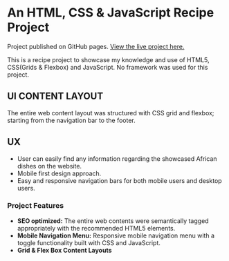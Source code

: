 # An HTML, CSS & JavaScript Recipe Project
Project published on GitHub pages. [View the live project here.](https://austinuc.github.io/Recipe_Site/)

This is a recipe project to showcase my knowledge and use of HTML5, CSS(Grids & Flexbox) and JavaScript. No framework was used for this project.
## UI CONTENT LAYOUT
The entire web content layout was structured with CSS grid and flexbox; starting from the navigation bar to the footer.
## UX
* User can easily find any information regarding the showcased African dishes on the website.
* Mobile first design approach.
* Easy and responsive navigation bars for both mobile users and desktop users.

### Project Features
* **SEO optimized:** The entire web contents were semantically tagged appropriately with the recommended HTML5 elements.
* **Mobile Navigation Menu:** Responsive mobile navigation menu with a toggle functionality built with CSS and JavaScript.
* **Grid & Flex Box Content Layouts** 

